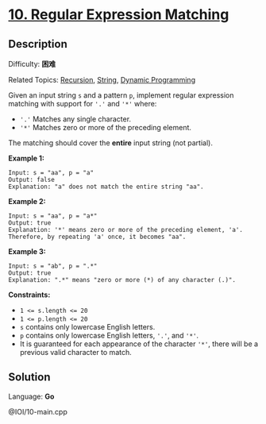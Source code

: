 # [10\. Regular Expression Matching](https://leetcode.cn/problems/regular-expression-matching/)

## Description

Difficulty: **困难**  

Related Topics: [Recursion](https://leetcode.cn/tag/https://leetcode.cn/tag/recursion//), [String](https://leetcode.cn/tag/https://leetcode.cn/tag/string//), [Dynamic Programming](https://leetcode.cn/tag/https://leetcode.cn/tag/dynamic-programming//)


Given an input string `s` and a pattern `p`, implement regular expression matching with support for `'.'` and `'*'` where:

*   `'.'` Matches any single character.​​​​
*   `'*'` Matches zero or more of the preceding element.

The matching should cover the **entire** input string (not partial).

**Example 1:**

```
Input: s = "aa", p = "a"
Output: false
Explanation: "a" does not match the entire string "aa".
```

**Example 2:**

```
Input: s = "aa", p = "a*"
Output: true
Explanation: '*' means zero or more of the preceding element, 'a'. Therefore, by repeating 'a' once, it becomes "aa".
```

**Example 3:**

```
Input: s = "ab", p = ".*"
Output: true
Explanation: ".*" means "zero or more (*) of any character (.)".
```

**Constraints:**

*   `1 <= s.length <= 20`
*   `1 <= p.length <= 20`
*   `s` contains only lowercase English letters.
*   `p` contains only lowercase English letters, `'.'`, and `'*'`.
*   It is guaranteed for each appearance of the character `'*'`, there will be a previous valid character to match.


## Solution

Language: **Go**

@IOI/10-main.cpp
